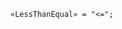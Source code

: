 <!-- This file is generated automatically by infrastructure scripts. Please don't edit by hand. -->

<!-- markdownlint-disable first-line-h1 -->

```{ .ebnf .slang-ebnf #LessThanEqual }
«LessThanEqual» = "<=";
```
